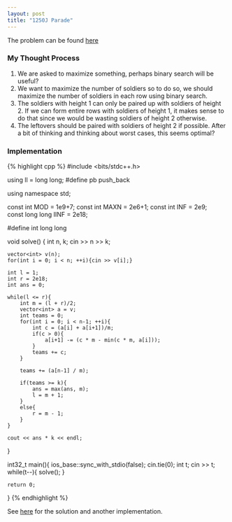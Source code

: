 ```yaml
---
layout: post
title: "1250J Parade"
---
```

The problem can be found [here](https://codeforces.com/contest/1250/problem/J)

### My Thought Process 
1. We are asked to maximize something, perhaps binary search will be useful?
2. We want to maximize the number of soldiers so to do so, we should maximize the number of soldiers in each row using binary search.
3. The soldiers with height $1$ can only be paired up with soldiers of height 2. If we can form entire rows with soldiers of height $1$, it makes sense to do that since we would be wasting soldiers of height $2$ otherwise.
4. The leftovers should be paired with soldiers of height $2$ if possible. After a bit of thinking and thinking about worst cases, this seems optimal? 

### Implementation  

{% highlight cpp %}
#include <bits/stdc++.h>

using ll = long long;
#define pb push_back

using namespace std;

const int MOD = 1e9+7;
const int MAXN = 2e6+1;
const int INF = 2e9;    
const long long IINF = 2e18;

#define int long long

void solve() { 
    int n, k;
    cin >> n >> k;

    vector<int> v(n);
    for(int i = 0; i < n; ++i){cin >> v[i];}

    int l = 1;
    int r = 2e18;
    int ans = 0;

    while(l <= r){
        int m = (l + r)/2;
        vector<int> a = v;
        int teams = 0;
        for(int i = 0; i < n-1; ++i){
            int c = (a[i] + a[i+1])/m;
            if(c > 0){
                a[i+1] -= (c * m - min(c * m, a[i]));
            }
            teams += c;
        }

        teams += (a[n-1] / m);

        if(teams >= k){
            ans = max(ans, m);
            l = m + 1;
        }
        else{
            r = m - 1;
        }
    }

    cout << ans * k << endl;
}

int32_t main(){
    ios_base::sync_with_stdio(false);
    cin.tie(0);
    int t;
    cin >> t;
    while(t--){
        solve();
    }

    return 0;
}
{% endhighlight %}


See [here](https://assets.codeforces.com/rounds/1250/contest-12992-en.pdf) for the solution and another implementation. 

